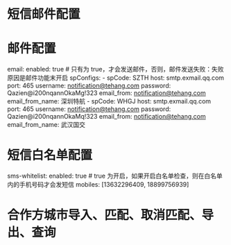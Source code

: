 
# 短信邮件配置
# 邮件配置
email:
  enabled: true
    # 只有为 true，才会发送邮件，否则，邮件发送失败：失败原因是邮件功能末开启
  spConfigs:
    - spCode: SZTH
      host: smtp.exmail.qq.com
      port: 465
      username: notification@tehang.com
      password: Qazien@i200nqannOkaMg!323
      email_from: notification@tehang.com
      email_from_name: 深圳特航
    - spCode: WHGJ
      host: smtp.exmail.qq.com
      port: 465
      username: notification@tehang.com
      password: Qazien@i200nqannOkaMq!323
      email_from: notification@tehang.com
      email_from_name: 武汉国交

# 短信白名单配置
sms-whitelist:
  enabled: true
    # true 为开启，如果开启白名单检查，则在白名单内的手机号码才会发短信
  mobiles: [13632296409, 18899756939]

# 合作方城市导入、匹配、取消匹配、导出、查询
